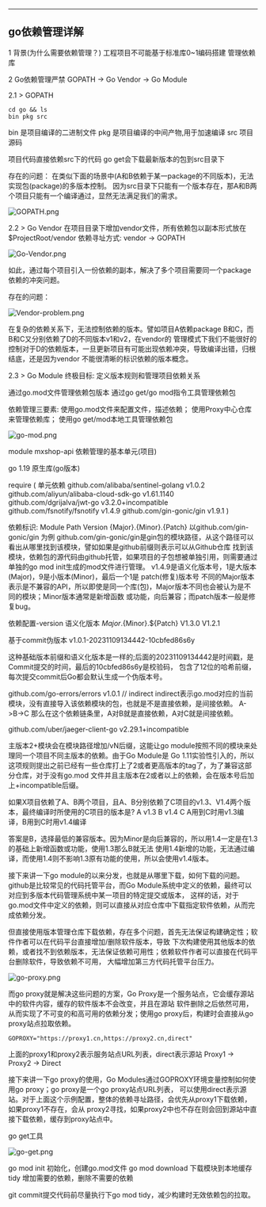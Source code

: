 
---
go依赖管理详解
---

1 背景(为什么需要依赖管理？)
工程项目不可能基于标准库0~1编码搭建
管理依赖库

2 Go依赖管理严禁
GOPATH -> Go Vendor -> Go Module

2.1 > GOPATH

```shell
cd go && ls
bin pkg src
```

bin 是项目编译的二进制文件
pkg 是项目编译的中间产物,用于加速编译
src 项目源码

项目代码直接依赖src下的代码
go get会下载最新版本的包到src目录下

存在的问题：
在类似下面的场景中(A和B依赖于某一package的不同版本)，无法实现包(package)的多版本控制。
因为src目录下只能有一个版本存在，那A和B两个项目只能有一个编译通过，显然无法满足我们的需求。

![GOPATH.png](images%2FGOPATH.png)

2.2 > Go Vendor
在项目目录下增加vendor文件，所有依赖包以副本形式放在$ProjectRoot/vendor
依赖寻址方式: vendor -> GOPATH

![Go-Vendor.png](images%2FGo-Vendor.png)

如此，通过每个项目引入一份依赖的副本，解决了多个项目需要同一个package依赖的冲突问题。

存在的问题：

![Vendor-problem.png](images%2FVendor-problem.png)

在复杂的依赖关系下，无法控制依赖的版本。譬如项目A依赖package B和C，而B和C又分别依赖了D的不同版本v1和v2，在vendor的
管理模式下我们不能很好的控制对于D的依赖版本，一旦更新项目有可能出现依赖冲突，导致编译出错，归根结底，还是因为vendor
不能很清晰的标识依赖的版本概念。

2.3 > Go Module
终极目标: 定义版本规则和管理项目依赖关系

通过go.mod文件管理依赖包版本
通过go get/go mod指令工具管理依赖包

依赖管理三要素:
使用go.mod文件来配置文件，描述依赖；
使用Proxy中心仓库来管理依赖库；
使用go get/mod本地工具管理依赖包

![go-mod.png](images%2Fgo-mod.png)

module mxshop-api   依赖管理的基本单元(项目)

go 1.19            原生库(go版本)

require (         单元依赖
    github.com/alibaba/sentinel-golang v1.0.2
    github.com/aliyun/alibaba-cloud-sdk-go v1.61.1140
    github.com/dgrijalva/jwt-go v3.2.0+incompatible
    github.com/fsnotify/fsnotify v1.4.9
    github.com/gin-gonic/gin v1.9.1
)

依赖标识: Module Path Version {Major}.{Minor}.{Patch}
以github.com/gin-gonic/gin 为例
github.com/gin-gonic/gin是gin包的模块路径，从这个路径可以看出从哪里找到该模块，譬如如果是github前缀则表示可以从Github仓库
找到该模块，依赖包的源代码由github托管，如果项目的子包想被单独引用，则需要通过单独的go mod init生成的mod文件进行管理。
v1.4.9是语义化版本号，1是大版本(Major)，9是小版本(Minor)，最后一个1是
patch(修复)版本号
不同的Major版本表示是不兼容的API，所以即使是同一个库(包)，Major版本不同也会被认为是不同的模块；Minor版本通常是新增函数
或功能，向后兼容；而patch版本一般是修复bug。

依赖配置-version
语义化版本
${Major}.${Minor}.${Patch}
V1.3.0
V1.2.1

基于commit伪版本
v1.0.1-20231109134442-10cbfed86s6y

这种基础版本前缀和语义化版本是一样的;后面的20231109134442是时间戳，是Commit提交的时间，最后的10cbfed86s6y是校验码，
包含了12位的哈希前缀，每次提交commit后Go都会默认生成一个伪版本号。

github.com/go-errors/errors v1.0.1 // indirect
indirect表示go.mod对应的当前模块，没有直接导入该依赖模块的包，也就是不是直接依赖，是间接依赖。
A->B->C
那么在这个依赖链条里，A对B就是直接依赖，A对C就是间接依赖。

github.com/uber/jaeger-client-go v2.29.1+incompatible

主版本2+模块会在模块路径增加/vN后缀，这能让go module按照不同的模块来处理同一个项目不同主版本的依赖。由于Go Module是
Go 1.11实验性引入的，所以这项规则提出之前已经有一些仓库打上了2或者更高版本的tag了，为了兼容这部分仓库，对于没有go.mod
文件并且主版本在2或者以上的依赖，会在版本号后加上+incompatible后缀。

如果X项目依赖了A、B两个项目，且A、B分别依赖了C项目的v1.3、V1.4两个版本，最终编译时所使用的C项目的版本是?
A v1.3
B v1.4
C A用到C时用v1.3编译，B用到C时用v1.4编译

答案是B，选择最低的兼容版本。因为Minor是向后兼容的，所以用1.4一定是在1.3的基础上新增函数或功能，使用1.3那么B就无法
使用1.4新增的功能，无法通过编译，而使用1.4则不影响1.3原有功能的使用，所以会使用v1.4版本。

接下来讲一下go module的以来分发，也就是从哪里下载，如何下载的问题。
github是比较常见的代码托管平台，而Go Module系统中定义的依赖，最终可以对应到多版本代码管理系统中某一项目的特定提交或版本，
这样的话，对于go.mod文件中定义的依赖，则可以直接从对应仓库中下载指定软件依赖，从而完成依赖分发。

但直接使用版本管理仓库下载依赖，存在多个问题，首先无法保证构建确定性；软件作者可以在代码平台直接增加/删除软件版本，导致
下次构建使用其他版本的依赖，或者找不到依赖版本，无法保证依赖可用性；依赖软件作者可以直接在代码平台删除软件，导致依赖不可用，
大幅增加第三方代码托管平台压力。

![go-proxy.png](images%2Fgo-proxy.png)

而go proxy就是解决这些问题的方案，Go Proxy是一个服务站点，它会缓存源站中的软件内容，缓存的软件版本不会改变，并且在源站
软件删除之后依然可用，从而实现了不可变的和高可用的依赖分发；使用go proxy后，构建时会直接从go proxy站点拉取依赖。

```shell
GOPROXY="https://proxy1.cn,https://proxy2.cn,direct"
```
上面的proxy1和proxy2表示服务站点URL列表，direct表示源站
Proxy1 -> Proxy2 -> Direct

接下来讲一下go proxy的使用，Go Modules通过GOPROXY环境变量控制如何使用go proxy；go proxy是一个go proxy站点URL列表，
可以使用direct表示源站。对于上面这个示例配置，整体的依赖寻址路径，会优先从proxy1下载依赖，如果proxy1不存在，会从
proxy2寻找，如果proxy2中也不存在则会回到源站中直接下载依赖，缓存到proxy站点中。

go get工具

![go-get.png](images%2Fgo-get.png)

go mod init 初始化，创建go.mod文件
go mod download 下载模块到本地缓存
tidy  增加需要的依赖，删除不需要的依赖

git commit提交代码前尽量执行下go mod tidy，减少构建时无效依赖包的拉取。